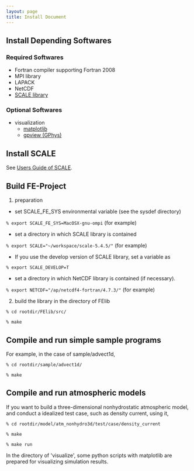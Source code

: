 ```yaml
---
layout: page
title: Install Document
---
```


## Install Depending Softwares

### Required Softwares

* Fortran compiler supporting Fortran 2008
* MPI library
* LAPACK
* NetCDF
* [SCALE library](https://scale.riken.jp)

### Optional Softwares

* visualization
  * [matplotlib](https://matplotlib.org)
  * [gpview (GPhys)](http://ruby.gfd-dennou.org/products/gphys/)

## Install SCALE
See [Users Guide of SCALE](https://scale.riken.jp/documents/index.html#users-guide).

## Build FE-Project

1. preparation

  - set SCALE_FE_SYS environmental variable (see the sysdef directory)

  `% export SCALE_FE_SYS=MacOSX-gnu-ompi`   (for example)

  - set a directory in which SCALE library is contained

  `% export SCALE="~/workspace/scale-5.4.5/"`   (for example)

  - If you use the develop version of SCALE library, set a variable as

  `% export SCALE_DEVELOP=T`

  - set a directory in which NetCDF library is contained (if necessary).

  `% export NETCDF="/ap/netcdf4-fortran/4.7.3/"`   (for example)

2. build the library in the directory of FElib

 `% cd rootdir/FElib/src/`

 `% make`

## Compile and run simple sample programs

 For example, in the case of sample/advect1d, 
 
 `% cd rootdir/sample/advect1d/`

 `% make`

## Compile and run atmospheric models

 If you want to build a three-dimensional nonhydrostatic atmospheric model, 
 and conduct a idealized test case, such as density current, using it, 
 
 `% cd rootdir/model/atm_nonhydro3d/test/case/density_current`

 `% make`

 `% make run`

 In the directory of 'visualize', some python scripts with matplotlib are prepared for visualizing simulation results.

